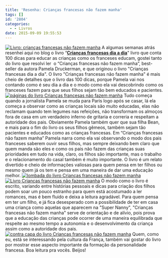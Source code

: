 ```yaml
---
title: 'Resenha: Crianças francesas não fazem manha'
tags: []
id: '2804'
categories:
  - - Livros
date: 2015-09-09 19:55:53
---
```


[![Livro: crianças francesas não fazem manha](/images/2015/09/capa-do-livro-Crianças-francesas-não-fazem-manha-1024x768.jpg)](/images/2015/09/capa-do-livro-Crianças-francesas-não-fazem-manha.jpg) A algumas semanas atrás resenhei aqui no blog o livro “**[Crianças francesas dia a dia](http://natalia.blog.br/2015/07/20/resenha-criancas-francesas-dia-a-dia/)**" livro que conta 100 dicas para educar as crianças como os franceses educam, gostei tanto do livro que resolvi ler  o “Crianças francesas não fazem manha”, best-seller da autora Pamela Druckerman, e que originou o livro "Crianças francesas dia a dia". O livro "Crianças francesas não fazem manha" é mais cheio de detalhes que o livro das 100 dicas, porque Pamela vai nos contando como é seu dia a dia e o modo como ela vai descobrindo como os franceses fazem para que seus filhos sejam tão bem educados e pacientes. [![páginas do livro Crianças francesas não fazem manha](/images/2015/09/páginas-do-livro-Crianças-francesas-não-fazem-manha-1024x768.jpg)](/images/2015/09/páginas-do-livro-Crianças-francesas-não-fazem-manha.jpg) Tudo começa quando a jornalista Pamela se muda para Paris logo após se casar, lá ela começa a observar como as crianças locais são muito educadas, elas não reclamam quando tem legumes nas refeições, não transformam os almoços fora de casa em um verdadeiro inferno de gritaria e correria e respeitam a autoridade dos pais. Obviamente Pamela também quer que sua filha Bean, e mais para o fim do livro os seus filhos gêmeos, também sejam tão pacientes e educados como as crianças francesas. Em “Crianças francesas não fazem manha” Pamela narra como ela vai observando o modo dos pais franceses saberem ouvir seus filhos, mas sempre deixando bem claro que quem manda são eles e como os pais não fazem das crianças suas prioridades em tudo na vida, claro, os filhos são importante, mas o trabalho e o relacionamento do casal também é muito importante. O livro é um relato divertido e cheio de informações valiosas para quem pensa em ter filhos ou mesmo quem já os tem e pensa em uma maneira de dar uma educação melhor. [![lombada do livro Crianças francesas não fazem manha](/images/2015/09/lombada-do-livro-Crianças-francesas-não-fazem-manha-1024x768.jpg)](/images/2015/09/lombada-do-livro-Crianças-francesas-não-fazem-manha.jpg) [![Livro Crianças francesas não fazem manha](/images/2015/09/Livro-Crianças-francesas-não-fazem-manha-1024x768.jpg)](/images/2015/09/Livro-Crianças-francesas-não-fazem-manha.jpg) O modo como o livro é escrito, variando entre histórias pessoais e dicas para criação dos filhos podem soar um pouco estranho para quem está acostumado a ler romances, mas é bem fluido e deixa a leitura agradável. Para quem pensa em ter um filho, e já fica desesperado com a possibilidade de ter em casa uma criança como aquelas que aparecem na "Super Nanny", "Crianças francesas não fazem manha" serve de orientação e de alívio, pois prova que a educação das crianças pode ocorrer de uma maneira equilibrada que respeite ao mesmo tempo a autonomia e o desenvolvimento da criança assim como a autoridade dos pais. [![contra capa do livro Crianças francesas não fazem manha](/images/2015/09/contra-capa-do-livro-Crianças-francesas-não-fazem-manha-1024x768.jpg)](/images/2015/09/contra-capa-do-livro-Crianças-francesas-não-fazem-manha.jpg) Quem, como eu, está se interessando pela cultura da França, também vai gostar do livro por mostrar esse aspecto importante da formação da personalidade francesa. Boa leitura pra vocês. Beijos!
